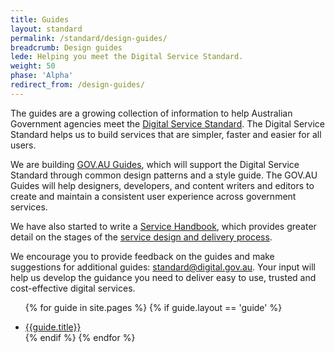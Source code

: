 ```yaml
---
title: Guides
layout: standard
permalink: /standard/design-guides/
breadcrumb: Design guides
lede: Helping you meet the Digital Service Standard.
weight: 50
phase: 'Alpha'
redirect_from: /design-guides/
---
```

The guides are a growing collection of information to help Australian Government agencies meet the [Digital Service Standard](/standard/). The Digital Service Standard helps us to build services that are simpler, faster and easier for all users.

We are building [GOV.AU Guides](/standard/design-guides/gov-au-guides/), which will support the Digital Service Standard through common design patterns and a style guide. The GOV.AU Guides will help designers, developers, and content writers and editors to create and maintain a consistent user experience across government services.

We have also started to write a [Service Handbook](https://ausdto.github.io/service-handbook/), which provides greater detail on the stages of the [service design and delivery process](/standard/service-design-and-delivery-process/).

We encourage you to provide feedback on the guides and make suggestions for additional guides: [standard@digital.gov.au](mailto:standard@digital.gov.au). Your input will help us develop the guidance you need to deliver easy to use, trusted and cost-effective digital services.

<div class="dss-guides">

<ul>

  {% for guide in site.pages %}
    {% if guide.layout == 'guide' %}
      <li><a href="{{guide.url}}">{{guide.title}}</a></li>
    {% endif %}
  {% endfor %}  

</ul>

</div>
